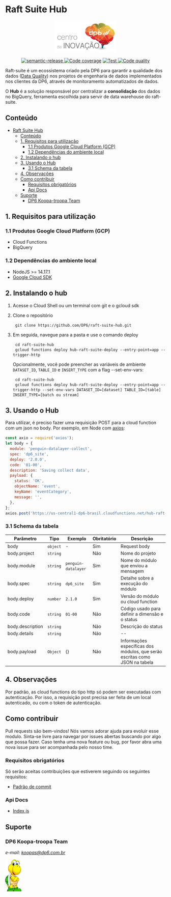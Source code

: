 # Raft Suite Hub

<div align="center">
<img src="https://raw.githubusercontent.com/DP6/templates-centro-de-inovacoes/main/public/images/centro_de_inovacao_dp6.png" height="100px" />
</div>

<p align="center">
  <a href="#badge">
    <img alt="semantic-release" src="https://img.shields.io/badge/%20%20%F0%9F%93%A6%F0%9F%9A%80-semantic--release-e10079.svg">
  </a>
  <a href="https://www.codacy.com/gh/DP6/a8ef88ae93a84efbae676f2fa0a4bebb/dashboard?utm_source=github.com&amp;utm_medium=referral&amp;utm_content=DP6/raft-suite-hub&amp;utm_campaign=Badge_Coverage"><img alt="Code coverage" src="https://app.codacy.com/project/badge/Coverage/a8ef88ae93a84efbae676f2fa0a4bebb"/></a>
  <a href="#badge">
    <img alt="Test" src="https://github.com/dp6/raft-suite-hub/actions/workflows/test.yml/badge.svg">
  </a>
  <a href="https://www.codacy.com/gh/DP6/template-default-initiative-js/dashboard?utm_source=github.com&amp;utm_medium=referral&amp;utm_content=DP6/template-default-initiative-js&amp;utm_campaign=Badge_Grade">
    <img alt="Code quality" src="https://app.codacy.com/project/badge/Grade/a8ef88ae93a84efbae676f2fa0a4bebb">
  </a>
</p>

Raft-suite é um ecossistema criado pela DP6 para garantir a qualidade dos dados ([Data Quality](https://en.wikipedia.org/wiki/Data_quality)) nos projetos de engenharia de dados implementados nos clientes da DP6, através de monitoramento automatizados de dados.

O **Hub** é a solução responsável por centralizar a **consolidação** dos dados no BigQuery, ferramenta escolhida para servir de data warehouse do raft-suite.

## Conteúdo

- [Raft Suite Hub](#raft-suite-hub)
  - [Conteúdo](#conteúdo)
  - [1. Requisitos para utilização](#1-requisitos-para-utilização)
    - [1.1 Produtos Google Cloud Platform (GCP)](#11-produtos-google-cloud-platform-gcp)
    - [1.2 Dependências do ambiente local](#12-dependências-do-ambiente-local)
  - [2. Instalando o hub](#2-instalando-o-hub)
  - [3. Usando o Hub](#3-usando-o-hub)
    - [3.1 Schema da tabela](#31-schema-da-tabela)
  - [4. Observações](#4-observações)
  - [Como contribuir](#como-contribuir)
    - [Requisitos obrigatórios](#requisitos-obrigatórios)
    - [Api Docs](#api-docs)
  - [Suporte](#suporte)
    - [DP6 Koopa-troopa Team](#dp6-koopa-troopa-team)

## 1. Requisitos para utilização

### 1.1 Produtos Google Cloud Platform (GCP)

- Cloud Functions
- BigQuery

### 1.2 Dependências do ambiente local

- NodeJS >= 14.17.1
- [Google Cloud SDK](https://cloud.google.com/sdk/docs/install)

## 2. Instalando o hub

1. Acesse o Cloud Shell ou um terminal com git e o gcloud sdk
2. Clone o repositório

   ```shell
    git clone https://github.com/DP6/raft-suite-hub.git
   ```

3. Em seguida, navegue para a pasta e use o comando deploy

   ```shell
    cd raft-suite-hub
    gcloud functions deploy hub-raft-suite-deploy --entry-point=app --trigger-http
   ```

   Opcionalmente, você pode preencher as variáveis de ambiente `DATASET_ID`, `TABLE_ID` e `INSERT_TYPE` com a flag --set-env-vars:

   ```shell
    cd raft-suite-hub
    gcloud functions deploy hub-raft-suite-deploy --entry-point=app --trigger-http --set-env-vars DATASET_ID=[dataset] TABLE_ID=[table] INSERT_TYPE=[batch ou stream]
   ```

## 3. Usando o Hub

Para utilizar, é preciso fazer uma requisição POST para a cloud function com um json no body. Por exemplo, em Node com [axios](https://github.com/axios/axios):

```js
const axio = require('axios');
let body = {
  module: 'penguin-datalayer-collect',
  spec: 'dp6_site',
  deploy: '2.0.0',
  code: '01-00',
  description: 'Saving collect data',
  payload: {
    status: 'OK',
    objectName: 'event',
    keyName: 'eventCategory',
    message: '',
  },
};
axios.post('https://us-central1-dp6-brasil.cloudfunctions.net/hub-raft-suite', body);
```

### 3.1 Schema da tabela

| Parâmetro        | Tipo     | Exemplo             | Obritatório | Descrição                                                                   |
| ---------------- | -------- | ------------------- | ----------- | --------------------------------------------------------------------------- |
| body             | `object` | -                   | Sim         | Request body                                                                |
| body.project     | `string` |                     | Não         | Nome do projeto                                                             |
| body.module      | `string` | `penguin-datalayer` | Sim         | Nome do módulo que enviou a mensagem                                        |
| body.spec        | `string` | `dp6_site`          | Sim         | Detalhe sobre a execução do módulo                                          |
| body.deploy      | `number` | `2.1.0`             | Sim         | Versão do módulo ou cloud function                                          |
| body.code        | `string` | `01-00`             | Não         | Código usado para definir a dimensão e o status                             |
| body.description | `string` |                     | Não         | Descrição do status                                                         |
| body.details     | `string` |                     | Não         | --                                                                          |
| body.payload     | `Object` | {}                  | Não         | Informações específicas dos módulos, que serão escritas como JSON na tabela |

## 4. Observações

Por padrão, as cloud functions do tipo http só podem ser executadas com autenticação. Por isso, a requisição post precisa ser feita de um local autenticado, ou com o token de autenticação.

## Como contribuir

Pull requests são bem-vindos! Nós vamos adorar ajuda para evoluir esse modulo. Sinta-se livre para navegar por issues abertas buscando por algo que possa fazer. Caso tenha uma nova feature ou bug, por favor abra uma nova issue para ser acompanhada pelo nosso time.

### Requisitos obrigatórios

Só serão aceitas contribuições que estiverem seguindo os seguintes requisitos:

- [Padrão de commit](https://www.conventionalcommits.org/en/v1.0.0/)

### Api Docs

- [Index.js](https://github.com/dp6/template-default-initiative-js/blob/master/docs/index.md)

## Suporte

### DP6 Koopa-troopa Team

_e-mail: <koopas@dp6.com.br>_

<img src="https://raw.githubusercontent.com/DP6/templates-centro-de-inovacoes/main/public/images/koopa.png" height="100px" width=50px/>
